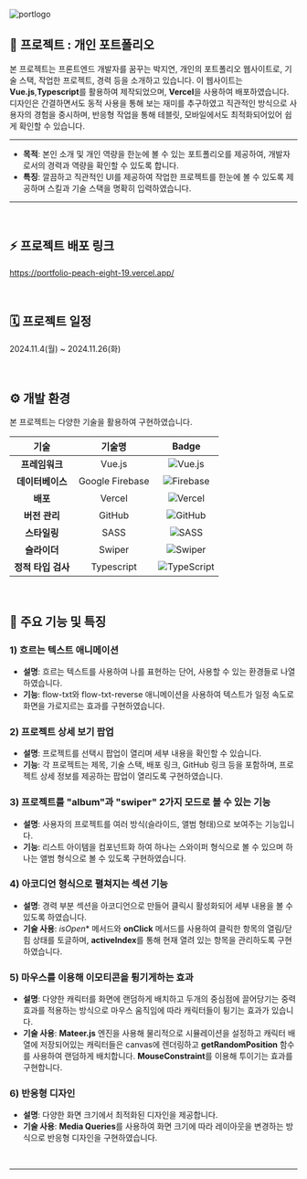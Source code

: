 
![portlogo](https://github.com/user-attachments/assets/52240510-c729-4b1a-82fe-8d69df14c103)



## 📝 프로젝트 : 개인 포트폴리오

본 프로젝트는 프론트엔드 개발자를 꿈꾸는 박지연, 개인의 포트폴리오 웹사이트로, 기술 스택, 작업한 프로젝트, 경력 등을 소개하고 있습니다.
이 웹사이트는 **Vue.js**,**Typescript**를 활용하여 제작되었으며, **Vercel**을 사용하여 배포하였습니다.
디자인은 간결하면서도 동적 사용을 통해 보는 재미를 추구하였고 직관적인 방식으로 사용자의 경험을 중시하며, 반응형 작업을 통해 테블릿, 모바일에서도 최적화되어있어 쉽게 확인할 수 있습니다.

---

- **목적**: 본인 소개 및 개인 역량을 한눈에 볼 수 있는 포트폴리오를 제공하여, 개발자로서의 경력과 역량을 확인할 수 있도록 합니다.
- **특징**: 깔끔하고 직관적인 UI를 제공하여 작업한 프로젝트를 한눈에 볼 수 있도록 제공하며 스킬과 기술 스택을 명확히 입력하였습니다.

---
<br>

## :zap: 프로젝트 배포 링크
https://portfolio-peach-eight-19.vercel.app/ 

<br />

## 🗓 프로젝트 일정
2024.11.4(월) ~ 2024.11.26(화)

<br/>


## ⚙ 개발 환경

본 프로젝트는 다양한 기술을 활용하여 구현하였습니다.

| 기술                 | 기술명                                               | Badge                                                                                                           |
|:--------------------:|:----------------------------------------------------:|:---------------------------------------------------------------------------------------------------------------:|
| **프레임워크**       | Vue.js                                               | ![Vue.js](https://img.shields.io/badge/Vue.js-42b883?style=flat-square&logo=vue.js&logoColor=white)             |
| **데이터베이스**     | Google Firebase                                      | ![Firebase](https://img.shields.io/badge/Firebase-FFCA28?style=flat-square&logo=firebase&logoColor=black)       |
| **배포**             | Vercel                                               | ![Vercel](https://img.shields.io/badge/Vercel-000000?style=flat-square&logo=Vercel&logoColor=white)             |
| **버전 관리**        | GitHub                                               | ![GitHub](https://img.shields.io/badge/GitHub-181717?style=flat-square&logo=GitHub&logoColor=white)             |
| **스타일링**         | SASS                                                 | ![SASS](https://img.shields.io/badge/SASS-CC6699?style=flat-square&logo=sass&logoColor=white)                   |
| **슬라이더**         | Swiper                                               | ![Swiper](https://img.shields.io/badge/Swiper-6332F6?style=flat-square&logo=swiper&logoColor=white)             |
| **정적 타입 검사**   | Typescript                                           | ![TypeScript](https://img.shields.io/badge/TypeScript-3178c6?style=flat-square&logo=typescript&logoColor=white) |


<br />

## :wrench: 주요 기능 및 특징

### 1) **흐르는 텍스트 애니메이션**
- **설명**: 흐르는 텍스트를 사용하여 나를 표현하는 단어, 사용할 수 있는 환경들로 나열하였습니다.
- **기능**: flow-txt와 flow-txt-reverse 애니메이션을 사용하여 텍스트가 일정 속도로 화면을 가로지르는 효과를 구현하였습니다.

### 2) **프로젝트 상세 보기 팝업**
- **설명**: 프로젝트를 선택시 팝업이 열리며 세부 내용을 확인할 수 있습니다.
- **기능**: 각 프로젝트는 제목, 기술 스택, 배포 링크, GitHub 링크 등을 포함하며, 프로젝트 상세 정보를 제공하는 팝업이 열리도록 구현하였습니다.

### 3) **프로젝트를 "album"과 "swiper" 2가지 모드로 볼 수 있는 기능**
- **설명**: 사용자의 프로젝트를 여러 방식(슬라이드, 앨범 형태)으로 보여주는 기능입니다.
- **기능**: 리스트 아이템을 컴포넌트화 하여 하나는 스와이퍼 형식으로 볼 수 있으며 하나는 앨범 형식으로 볼 수 있도록 구현하였습니다.

### 4) **아코디언 형식으로 펼쳐지는 섹션 기능**
- **설명**: 경력 부분 섹션을 아코디언으로 만들어 클릭시 활성화되어 세부 내용을 볼 수 있도록 하였습니다.
- **기술 사용**: *isOpen** 메서드와 **onClick** 메서드를 사용하여 클릭한 항목의 열림/닫힘 상태를 토글하며, **activeIndex**를 통해 현재 열려 있는 항목을 관리하도록 구현하였습니다.

### 5) **마우스를 이용해 이모티콘을 튕기게하는 효과**
- **설명**: 다양한 캐릭터를 화면에 랜덤하게 배치하고 두개의 중심점에 끌어당기는 중력 효과를 적용하는 방식으로 마우스 움직임에 따라 캐릭터들이 튕기는 효과가 있습니다.
- **기술 사용**: **Mateer.js** 엔진을 사용해 물리적으로 시뮬레이션을 설정하고 캐릭터 배열에 저장되어있는 캐릭터들은 canvas에 렌더링하고 **getRandomPosition** 함수를 사용하여 랜덤하게 배치합니다. **MouseConstraint**를 이용해 투이기는 효과를 구현합니다.

### 6) **반응형 디자인**
- **설명**: 다양한 화면 크기에서 최적화된 디자인을 제공합니다.
- **기술 사용**: **Media Queries**를 사용하여 화면 크기에 따라 레이아웃을 변경하는 방식으로 반응형 디자인을 구현하였습니다.

<br />

---

<br />

